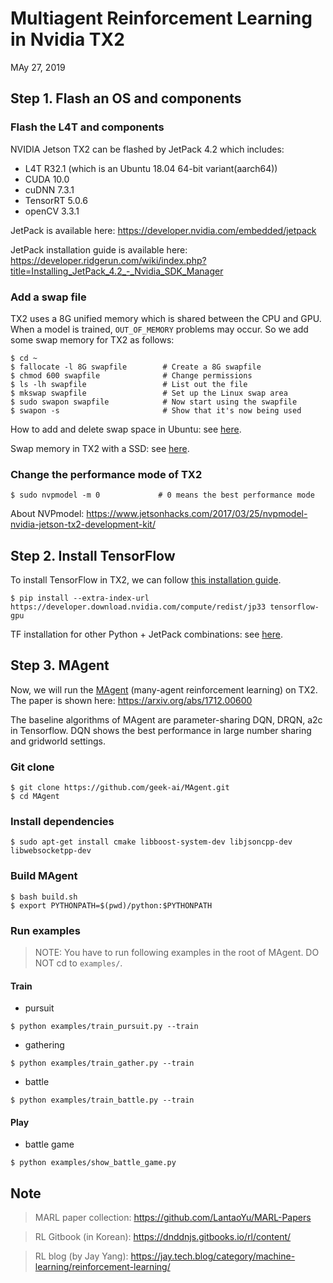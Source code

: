 # Multiagent Reinforcement Learning in Nvidia TX2
MAy 27, 2019





## Step 1. Flash an OS and components

### Flash the L4T and components
NVIDIA Jetson TX2 can be flashed by JetPack 4.2 which includes:
* L4T R32.1 (which is an Ubuntu 18.04 64-bit variant(aarch64))
* CUDA 10.0
* cuDNN 7.3.1
* TensorRT 5.0.6
* openCV 3.3.1

JetPack is available here: 
  https://developer.nvidia.com/embedded/jetpack
  
JetPack installation guide is available here: 
  https://developer.ridgerun.com/wiki/index.php?title=Installing_JetPack_4.2_-_Nvidia_SDK_Manager
    
### Add a swap file
TX2 uses a 8G unified memory which is shared between the CPU and GPU. When a model is trained, `OUT_OF_MEMORY` problems may occur. So we add some swap memory for TX2 as follows:
```
$ cd ~
$ fallocate -l 8G swapfile        # Create a 8G swapfile
$ chmod 600 swapfile              # Change permissions
$ ls -lh swapfile                 # List out the file
$ mkswap swapfile                 # Set up the Linux swap area
$ sudo swapon swapfile            # Now start using the swapfile
$ swapon -s                       # Show that it's now being used
```
How to add and delete swap space in Ubuntu: see [here](https://linuxize.com/post/how-to-add-swap-space-on-ubuntu-18-04/).

Swap memory in TX2 with a SSD: see [here](http://blog.naver.com/PostView.nhn?blogId=kangdonghyun&logNo=221046775377&categoryNo=17&parentCategoryNo=0&viewDate=&currentPage=1&postListTopCurrentPage=1&from=search).

### Change the performance mode of TX2
```
$ sudo nvpmodel -m 0             # 0 means the best performance mode
```
About NVPmodel: https://www.jetsonhacks.com/2017/03/25/nvpmodel-nvidia-jetson-tx2-development-kit/
  


## Step 2. Install TensorFlow
To install TensorFlow in TX2, we can follow [this installation guide](https://docs.nvidia.com/deeplearning/frameworks/pdf/Install-TensorFlow-For-Jetson-TX2.pdf).

```
$ pip install --extra-index-url https://developer.download.nvidia.com/compute/redist/jp33 tensorflow-gpu
```
TF installation for other Python + JetPack combinations: see [here](https://devtalk.nvidia.com/default/topic/1038957/jetson-tx2/tensorflow-for-jetson-tx2-/).


## Step 3. MAgent
Now, we will run the [MAgent](https://github.com/geek-ai/MAgent) (many-agent reinforcement learning) on TX2. The paper is shown here: https://arxiv.org/abs/1712.00600 

The baseline algorithms of MAgent are parameter-sharing DQN, DRQN, a2c in Tensorflow. DQN shows the best performance in large number sharing and gridworld settings.

### Git clone
```
$ git clone https://github.com/geek-ai/MAgent.git
$ cd MAgent
```

### Install dependencies
```
$ sudo apt-get install cmake libboost-system-dev libjsoncpp-dev libwebsocketpp-dev
```

### Build MAgent
```
$ bash build.sh
$ export PYTHONPATH=$(pwd)/python:$PYTHONPATH
```

### Run examples
> NOTE: You have to run following examples in the root of MAgent. DO NOT cd to `examples/`.
#### Train
* pursuit
```
$ python examples/train_pursuit.py --train
```
* gathering
```
$ python examples/train_gather.py --train
```
* battle
```
$ python examples/train_battle.py --train
```
#### Play
* battle game
```
$ python examples/show_battle_game.py
```

## Note
> MARL paper collection: https://github.com/LantaoYu/MARL-Papers

> RL Gitbook (in Korean): https://dnddnjs.gitbooks.io/rl/content/

> RL blog (by Jay Yang): https://jay.tech.blog/category/machine-learning/reinforcement-learning/
